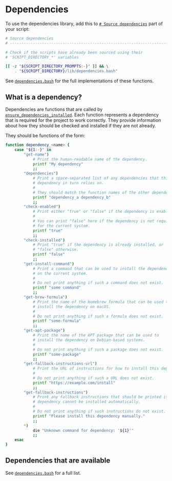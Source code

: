 <!--
Copyright 2025 Sophie Lund

This file is part of DX Scripts.

DX Scripts is free software: you can redistribute it and/or modify it under the terms of the GNU
General Public License as published by the Free Software Foundation, either version 3 of the
License, or (at your option) any later version.

DX Scripts is distributed in the hope that it will be useful, but WITHOUT ANY WARRANTY; without even
the implied warranty of MERCHANTABILITY or FITNESS FOR A PARTICULAR PURPOSE. See the GNU General
Public License for more details.

You should have received a copy of the GNU General Public License along with DX Scripts. If not, see
<https://www.gnu.org/licenses/>.
-->

# Dependencies

To use the dependencies library, add this to [`# Source dependencies`](./recommended-script-structure.md) part of your script:

```bash hl_lines="7-8"
# Source dependencies
# --------------------------------------------------------------------------------------------------

# Check if the scripts have already been sourced using their
# 'SCRIPT_DIRECTORY_*' variables

[[ -z "${SCRIPT_DIRECTORY_PROMPTS:-}" ]] && \
    . "${SCRIPT_DIRECTORY}/lib/dependencies.bash"
```

See [`dependencies.bash`](https://github.com/sophie-lund/dx-scripts/blob/main/lib/dependencies.bash) for the full implementations of these functions.

## What is a dependency?

Dependencies are functions that are called by [`ensure_dependencies_installed`](./bootstrap.md#ensure_dependencies_installed). Each function represents a dependency that is required for the project to work correctly. They provide information about how they should be checked and installed if they are not already.

They should be functions of the form:

```bash
function dependency_<name> {
    case "${1:-}" in
        "get-name")
            # Print the human-readable name of the dependency.
            printf "My dependency"
            ;;
        "dependencies")
            # Print a space-separated list of any dependencies that this
            # dependency in turn relies on.
            #
            # They should match the function names of the other dependencies.
            printf "dependency_a dependency_b"
            ;;
        "check-enabled")
            # Print either "true" or "false" if the dependency is enabled.
            #
            # You can print "false" here if the dependency is not required
            # for the current system.
            printf "true"
            ;;
        "check-installed")
            # Print "true" if the dependency is already installed, or
            # "false" otherwise.
            printf "false"
            ;;
        "get-install-command")
            # Print a command that can be used to install the dependency
            # on the current system.
            #
            # Do not print anything if such a command does not exist.
            printf "some command"
            ;;
        "get-brew-formula")
            # Print the name of the Homebrew formula that can be used to
            # install the dependency on macOS.
            #
            # Do not print anything if such a formula does not exist.
            printf "some-formula"
            ;;
        "get-apt-package")
            # Print the name of the APT package that can be used to
            # install the dependency on Debian-based systems.
            #
            # Do not print anything if such a package does not exist.
            printf "some-package"
            ;;
        "get-fallback-instructions-url")
            # Print the URL of instructions for how to install this dependency.
            #
            # Do not print anything if such a URL does not exist.
            printf "https://example.com/install"
            ;;
        "get-fallback-instructions")
            # Print any fallback instructions that should be printed if the
            # dependency cannot be installed automatically.
            #
            # Do not print anything if such instructions do not exist.
            printf "Please install this dependency manually."
            ;;
        *)
            die "Unknown command for dependency: '${1}'"
            ;;
    esac
}
```

## Dependencies that are available

See [`dependencies.bash`](https://github.com/sophie-lund/dx-scripts/blob/main/lib/dependencies.bash) for a full list.
